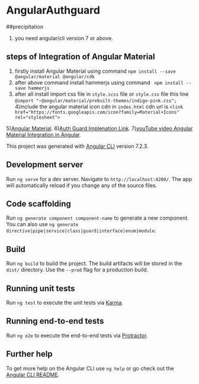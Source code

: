 # AngularAuthguard

##precipitation
1) you need angular/cli version 7 or above.

## steps of Integration of Angular Material

1) firstly install Angular Material using command `npm install --save @angular/material @angular/cdk`
2) after above command install hammerjs using command ` npm install --save hammerjs`
3) after all install import css file in `style.scss` file or `style.css` file  this line `@import "~@angular/material/prebuilt-themes/indigo-pink.css";`
4)include the angular material icon cdn in `index.html` cdn url is `<link href="https://fonts.googleapis.com/icon?family=Material+Icons" rel="stylesheet">`

5)[Angular Material](https://material.angular.io/guide/getting-started).
6)[Auth Guard Implenation Link](https://dzone.com/articles/implementing-guard-in-angular-5-app).
7)[youTube video Angular Material Integration in Angular](https://www.youtube.com/watch?v=Fcr-gM-QThc).

This project was generated with [Angular CLI](https://github.com/angular/angular-cli) version 7.2.3.

## Development server

Run `ng serve` for a dev server. Navigate to `http://localhost:4200/`. The app will automatically reload if you change any of the source files.

## Code scaffolding

Run `ng generate component component-name` to generate a new component. You can also use `ng generate directive|pipe|service|class|guard|interface|enum|module`.

## Build

Run `ng build` to build the project. The build artifacts will be stored in the `dist/` directory. Use the `--prod` flag for a production build.

## Running unit tests

Run `ng test` to execute the unit tests via [Karma](https://karma-runner.github.io).

## Running end-to-end tests

Run `ng e2e` to execute the end-to-end tests via [Protractor](http://www.protractortest.org/).

## Further help

To get more help on the Angular CLI use `ng help` or go check out the [Angular CLI README](https://github.com/angular/angular-cli/blob/master/README.md).
